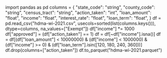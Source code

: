 import pandas as pd
columns = {
    "state_code": "string",
    "county_code": "string",
    "census_tract": "string",
    "action_taken": "int",
    "loan_amount": "float",
    "income": "float",
    "interest_rate": "float",
    "loan_term": "float",
}
df = pd.read_csv("hdma-wi-2021.csv", usecols=sorted(list(columns.keys())), dtype=columns, na_values=["Exempt"])
df["income"] *= 1000
df["approved"] = (df["action_taken"] == 1)
df = df[~df["income"].isna()]
df = df[(df["loan_amount"] < 10000000) &
        (df["income"] < 1000000) &
        (df["income"] >= 0) &
        (df["loan_term"].isin([120, 180, 240, 360]))]
df.drop(columns=["action_taken"])
df.to_parquet("hdma-wi-2021.parquet")
